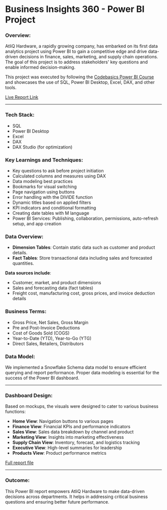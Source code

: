 
# Business Insights 360 - Power BI Project

### Overview:
AtliQ Hardware, a rapidly growing company, has embarked on its first data analytics project using Power BI to gain a competitive edge and drive data-driven decisions in finance, sales, marketing, and supply chain operations. The goal of this project is to address stakeholders' key questions and enable informed decision-making.

This project was executed by following the [Codebasics Power BI Course](#) and showcases the use of SQL, Power BI Desktop, Excel, DAX, and other tools.

[Live Report Link](#)

---

### **Tech Stack:**
- SQL
- Power BI Desktop
- Excel
- DAX
- DAX Studio (for optimization)

### **Key Learnings and Techniques:**
- Key questions to ask before project initiation
- Calculated columns and measures using DAX
- Data modeling best practices
- Bookmarks for visual switching
- Page navigation using buttons
- Error handling with the DIVIDE function
- Dynamic titles based on applied filters
- KPI indicators and conditional formatting
- Creating date tables with M language
- Power BI Services: Publishing, collaboration, permissions, auto-refresh setup, and app creation

### **Data Overview:**
- **Dimension Tables**: Contain static data such as customer and product details.
- **Fact Tables**: Store transactional data including sales and forecasted quantities.

**Data sources include**:
- Customer, market, and product dimensions
- Sales and forecasting data (fact tables)
- Freight cost, manufacturing cost, gross prices, and invoice deduction details

### **Business Terms:**
- Gross Price, Net Sales, Gross Margin
- Pre and Post-Invoice Deductions
- Cost of Goods Sold (COGS)
- Year-to-Date (YTD), Year-to-Go (YTG)
- Direct Sales, Retailers, Distributors

### **Data Model:**
We implemented a Snowflake Schema data model to ensure efficient querying and report performance. Proper data modeling is essential for the success of the Power BI dashboard.

---

### **Dashboard Design:**
Based on mockups, the visuals were designed to cater to various business functions:
- **Home View**: Navigation buttons to various pages
- **Finance View**: Financial KPIs and performance indicators
- **Sales View**: Sales data breakdown by channel and product
- **Marketing View**: Insights into marketing effectiveness
- **Supply Chain View**: Inventory, forecast, and logistics tracking
- **Executive View**: High-level summaries for leadership
- **Products View**: Product performance metrics

[Full report file](#)

---

### **Outcome:**
This Power BI report empowers AtliQ Hardware to make data-driven decisions across departments. It helps in addressing critical business questions and ensuring better future performance.
